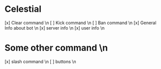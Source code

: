 # Celestial
[x] Clear command \n
[ ] Kick command \n
[ ] Ban command \n
[x] General Info about bot \n
[x] server info \n
[x] user info \n

# Some other command \n
[x] slash command \n
[ ] buttons \n
